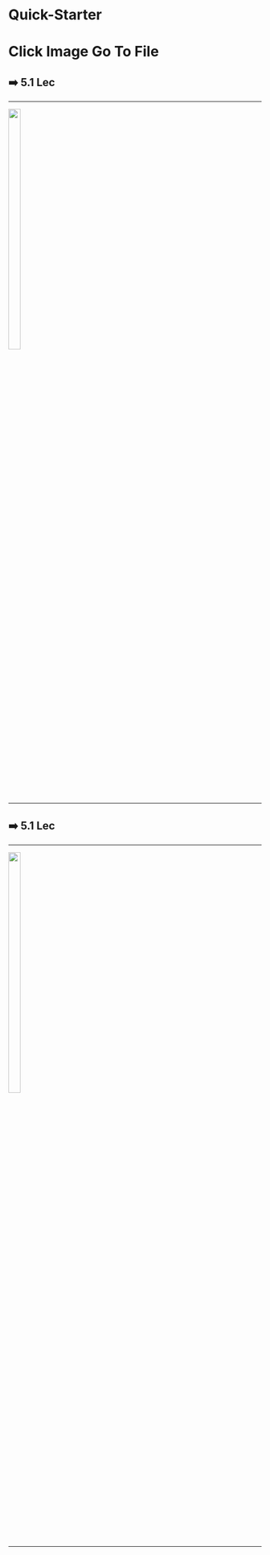 # Quick-Starter
<h1>Click Image Go To File</h1>
<h2>➡️ 5.1 Lec</h2>
  </center>
<hr>
<p>
  <a href ="https://github.com/Prafulpatnecha/my_rwn/tree/main/lib">
  <img src="https://github.com/Prafulpatnecha/my_rwn/assets/144161200/3dc1ebd7-89aa-4525-b312-63d18e767f68" width="22%" Height="35%">
  </a>
  </p>
<hr>
<h2>➡️ 5.1 Lec</h2>
  </center>
<hr>
<p>
  <a href ="https://github.com/Prafulpatnecha/my_rwn/tree/main/lib">
  <img src="https://github.com/Prafulpatnecha/my_rwn/assets/144161200/3dc1ebd7-89aa-4525-b312-63d18e767f68" width="22%" Height="35%">
  </a>
  </p>
<hr>
